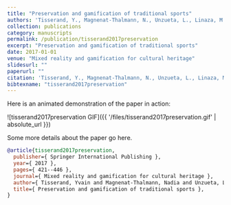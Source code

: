 ```yaml
---
title: "Preservation and gamification of traditional sports"
authors: 'Tisserand, Y., Magnenat-Thalmann, N., Unzueta, L., Linaza, M., Ahmadi, A., O’Connor, N., Zioulis, N., Zarpalas, D. & Daras, P.'
collection: publications
category: manuscripts
permalink: /publication/tisserand2017preservation
excerpt: "Preservation and gamification of traditional sports"
date: 2017-01-01
venue: "Mixed reality and gamification for cultural heritage"
slidesurl: ""
paperurl: ""
citation: 'Tisserand, Y., Magnenat-Thalmann, N., Unzueta, L., Linaza, M., Ahmadi, A., O’Connor, N., Zioulis, N., Zarpalas, D. & Daras, P. (2017). "Preservation and gamification of traditional sports." Mixed reality and gamification for cultural heritage. 421--446.'
bibtexname: "tisserand2017preservation"
---
```


Here is an animated demonstration of the paper in action:

![tisserand2017preservation GIF]({{ '/files/tisserand2017preservation.gif' | absolute_url }})

Some more details about the paper go here.

```bibtex
@article{tisserand2017preservation,
  publisher={ Springer International Publishing },
  year={ 2017 },
  pages={ 421--446 },
  journal={ Mixed reality and gamification for cultural heritage },
  author={ Tisserand, Yvain and Magnenat-Thalmann, Nadia and Unzueta, Luis and Linaza, Maria T and Ahmadi, Amin and O’Connor, Noel E and Zioulis, Nikolaos and Zarpalas, Dimitrios and Daras, Petros },
  title={ Preservation and gamification of traditional sports },
}
```
